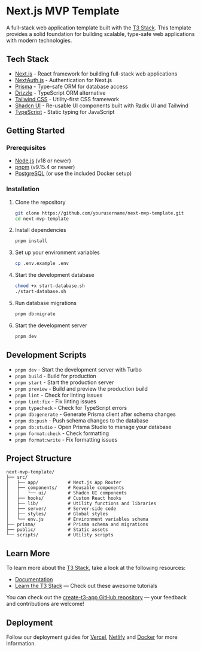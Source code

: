 # Next.js MVP Template

A full-stack web application template built with the [T3 Stack](https://create.t3.gg/). This template provides a solid foundation for building scalable, type-safe web applications with modern technologies.

## Tech Stack

- [Next.js](https://nextjs.org) - React framework for building full-stack web applications
- [NextAuth.js](https://next-auth.js.org) - Authentication for Next.js
- [Prisma](https://prisma.io) - Type-safe ORM for database access
- [Drizzle](https://orm.drizzle.team) - TypeScript ORM alternative
- [Tailwind CSS](https://tailwindcss.com) - Utility-first CSS framework
- [Shadcn UI](https://ui.shadcn.com) - Re-usable UI components built with Radix UI and Tailwind
- [TypeScript](https://www.typescriptlang.org) - Static typing for JavaScript

## Getting Started

### Prerequisites

- [Node.js](https://nodejs.org) (v18 or newer)
- [pnpm](https://pnpm.io/) (v9.15.4 or newer)
- [PostgreSQL](https://www.postgresql.org/) (or use the included Docker setup)

### Installation

1. Clone the repository
   ```bash
   git clone https://github.com/yourusername/next-mvp-template.git
   cd next-mvp-template
   ```

2. Install dependencies
   ```bash
   pnpm install
   ```

3. Set up your environment variables
   ```bash
   cp .env.example .env
   ```
   
4. Start the development database
   ```bash
   chmod +x start-database.sh
   ./start-database.sh
   ```

5. Run database migrations
   ```bash
   pnpm db:migrate
   ```

6. Start the development server
   ```bash
   pnpm dev
   ```

## Development Scripts

- `pnpm dev` - Start the development server with Turbo
- `pnpm build` - Build for production
- `pnpm start` - Start the production server
- `pnpm preview` - Build and preview the production build
- `pnpm lint` - Check for linting issues
- `pnpm lint:fix` - Fix linting issues
- `pnpm typecheck` - Check for TypeScript errors
- `pnpm db:generate` - Generate Prisma client after schema changes
- `pnpm db:push` - Push schema changes to the database
- `pnpm db:studio` - Open Prisma Studio to manage your database
- `pnpm format:check` - Check formatting
- `pnpm format:write` - Fix formatting issues

## Project Structure

```
next-mvp-template/
├── src/
│   ├── app/           # Next.js App Router
│   ├── components/    # Reusable components
│   │   └── ui/        # Shadcn UI components
│   ├── hooks/         # Custom React hooks
│   ├── lib/           # Utility functions and libraries
│   ├── server/        # Server-side code
│   ├── styles/        # Global styles
│   └── env.js         # Environment variables schema
├── prisma/            # Prisma schema and migrations
├── public/            # Static assets
└── scripts/           # Utility scripts
```

## Learn More

To learn more about the [T3 Stack](https://create.t3.gg/), take a look at the following resources:

- [Documentation](https://create.t3.gg/)
- [Learn the T3 Stack](https://create.t3.gg/en/faq#what-learning-resources-are-currently-available) — Check out these awesome tutorials

You can check out the [create-t3-app GitHub repository](https://github.com/t3-oss/create-t3-app) — your feedback and contributions are welcome!

## Deployment

Follow our deployment guides for [Vercel](https://create.t3.gg/en/deployment/vercel), [Netlify](https://create.t3.gg/en/deployment/netlify) and [Docker](https://create.t3.gg/en/deployment/docker) for more information.